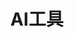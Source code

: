 ---
title: "AI工具"
menu:
  main:
      identifier: "llm-ai"
      name: "AI工具"
      weight: 40
      params:
          icon: ai
---